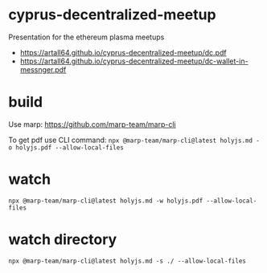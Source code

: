 # cyprus-decentralized-meetup
Presentation for the ethereum plasma meetups

- https://artall64.github.io/cyprus-decentralized-meetup/dc.pdf
- https://artall64.github.io/cyprus-decentralized-meetup/dc-wallet-in-messnger.pdf


# build
Use marp: https://github.com/marp-team/marp-cli

To get pdf use CLI command:
`npx @marp-team/marp-cli@latest holyjs.md -o holyjs.pdf --allow-local-files`

# watch
`npx @marp-team/marp-cli@latest holyjs.md -w holyjs.pdf --allow-local-files`

# watch directory
`npx @marp-team/marp-cli@latest holyjs.md -s ./ --allow-local-files`


